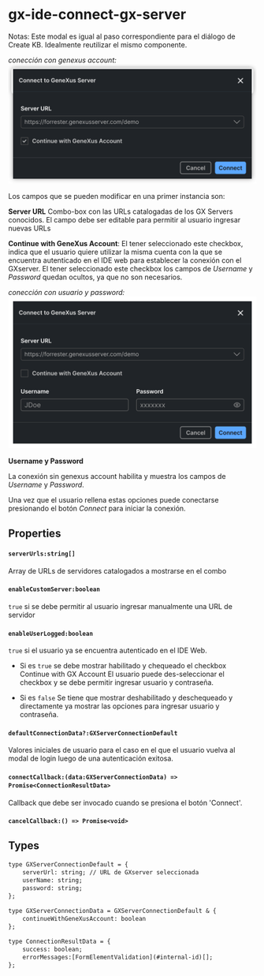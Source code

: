# gx-ide-connect-gx-server

Notas: Este modal es igual al paso correspondiente para el diálogo de Create KB. Idealmente reutilizar el mismo componente.

_conección con genexus account:_
![connect-gx-server-gx-account](connect-gx-server-gx-account.svg)

Los campos que se pueden modificar en una primer instancia son:

**Server URL**
Combo-box con las URLs catalogadas de los GX Servers conocidos. El campo debe ser editable para permitir al usuario ingresar nuevas URLs

**Continue with GeneXus Account**:
El tener seleccionado este checkbox, indica que el usuario quiere utilizar la misma cuenta con la que se encuentra autenticado en el IDE web para establecer la conexión con el GXserver. El tener seleccionado este checkbox los campos de _Username_ y _Password_ quedan ocultos, ya que no son necesarios.

_conección con usuario y password:_
![connect-gx-server-gx-account](connect-gx-server-no-gx-account.svg)

**Username y Password**

La conexión sin genexus account habilita y muestra los campos de _Username_ y _Password_.

Una vez que el usuario rellena estas opciones puede conectarse presionando el botón _Connect_ para iniciar la conexión.

## Properties

#### `serverUrls:string[]`

Array de URLs de servidores catalogados a mostrarse en el combo

#### `enableCustomServer:boolean`

`true` si se debe permitir al usuario ingresar manualmente una URL de servidor

#### `enableUserLogged:boolean`

`true` si el usuario ya se encuentra autenticado en el IDE Web.

- Si es `true` se debe mostrar habilitado y chequeado el checkbox Continue with GX Account
  El usuario puede des-seleccionar el checkbox y se debe permitir ingresar usuario y contraseña.

- Si es `false` Se tiene que mostrar deshabilitado y deschequeado y directamente ya mostrar las opciones para ingresar usuario y contraseña.

#### `defaultConnectionData?:GXServerConnectionDefault`

Valores iniciales de usuario para el caso en el que el usuario vuelva al modal de login luego de una autenticación exitosa.

#### `connectCallback:(data:GXServerConnectionData) => Promise<ConnectionResultData>`

Callback que debe ser invocado cuando se presiona el botón 'Connect'.

#### `cancelCallback:() => Promise<void>`

## Types

```
type GXServerConnectionDefault = {
    serverUrl: string; // URL de GXserver seleccionada
    userName: string;
    password: string;
};
```

```
type GXServerConnectionData = GXServerConnectionDefault & {
    continueWithGeneXusAccount: boolean
};
```

```
type ConnectionResultData = {
    success: boolean;
    errorMessages:[FormElementValidation](#internal-id)[];
};
```
